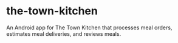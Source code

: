 # the-town-kitchen
An Android app for The Town Kitchen that processes meal orders, estimates meal deliveries, and reviews meals.
